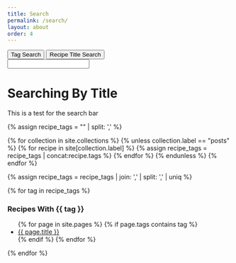 ```yaml
---
title: Search
permalink: /search/
layout: about
order: 4
---
```




<html>
  <script src="{{ site.url }}/{{ site.baseurl }}/assets/js/buttons.js"></script>
  <script src="{{ site.url }}/{{ site.baseurl }}/assets/js/titleSearch.js"></script>
  <body>
    <div>
      <button id="tagButton">Tag Search</button>
      <button id="titleButton">Recipe Title Search</button>
    </div>
    <div>
      <input type="text" id="searchBar">
    </div>
    <div>
      <h1 id="testText">Searching By Title</h1>
      <p id="testPara">This is a test for the search bar</p>
    </div>
  </body>
</html>




{% assign recipe_tags = "" | split: ',' %}

{% for collection in site.collections %}
  {% unless collection.label == "posts" %}
      {% for recipe in site[collection.label] %}
        {% assign recipe_tags = recipe_tags | concat:recipe.tags %}
      {% endfor %}
  {% endunless %}
{% endfor %}

{% assign recipe_tags = recipe_tags | join: ',' | split: ',' | uniq %}

{% for tag in recipe_tags %}
<h3>Recipes With {{ tag }}</h3>
<ul>
{% for page in site.pages %}
  {% if page.tags contains tag %}
    <li><a href="{{ page.url }}">{{ page.title }}</a></li>
  {% endif %}
{% endfor %}
</ul>
{% endfor %}